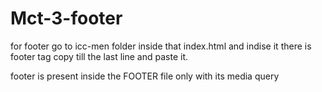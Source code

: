 # Mct-3-footer
for footer go to icc-men folder inside that index.html and indise it there is footer tag copy till the last line and paste it.

footer is present inside the FOOTER file only with its media query

